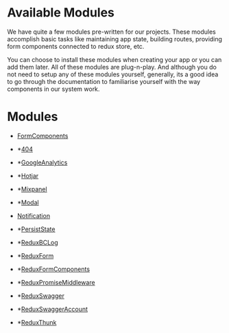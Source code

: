 # Available Modules

We have quite a few modules pre-written for our projects. These modules accomplish basic tasks like maintaining app state, building routes, providing form components connected to redux store, etc.

You can choose to install these modules when creating your app or you can add them later. All of these modules are plug-n-play.
And although you do not need to setup any of these modules yourself, generally, its a good idea to go through the documentation to familiarise yourself with the way components in our system work.

# Modules

- [FormComponents](/components/index.md)

- *[404](404.md)
- *[GoogleAnalytics](googleanalytics.md)
- *[Hotjar](hotjar.md)
- *[Mixpanel](mixpanel.md)
- *[Modal](modal.md)
- [Notification](notification.md)
- *[PersistState](persiststate.md)
- *[ReduxBCLog](reduxbclog.md)
- *[ReduxForm](reduxform.md)
- *[ReduxFormComponents](reduxformcomponents.md)
- *[ReduxPromiseMiddleware](reduxpromisemiddleware.md)
- *[ReduxSwagger](reduxswagger.md)
- *[ReduxSwaggerAccount](reduxswaggeraccount.md)
- *[ReduxThunk](reduxthunk.md)
